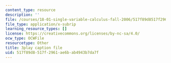 ```yaml
---
content_type: resource
description: ''
file: /courses/18-01-single-variable-calculus-fall-2006/517f89d8517f2961ae6bab4943b7da7f_BGE3wb7H2PA.srt
file_type: application/x-subrip
learning_resource_types: []
license: https://creativecommons.org/licenses/by-nc-sa/4.0/
ocw_type: OCWFile
resourcetype: Other
title: 3play caption file
uid: 517f89d8-517f-2961-ae6b-ab4943b7da7f
---
```

